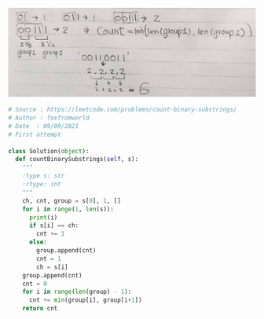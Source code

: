 ![image](https://github.com/foxfromworld/LeetCode-and-Algorithm/blob/main/LeetCode_Solutions/696.%20Count%20Binary%20Substrings.jpg)

```python
# Source : https://leetcode.com/problems/count-binary-substrings/
# Author : foxfromworld
# Date  : 09/09/2021
# First attempt

class Solution(object):
  def countBinarySubstrings(self, s):
    """
    :type s: str
    :rtype: int
    """
    ch, cnt, group = s[0], 1, []
    for i in range(1, len(s)):
      print(i)
      if s[i] == ch:
        cnt += 1
      else:
        group.append(cnt)
        cnt = 1
        ch = s[i]
    group.append(cnt)
    cnt = 0
    for i in range(len(group) - 1):
      cnt += min(group[i], group[i+1])
    return cnt
```
